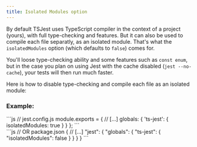 ```yaml
---
title: Isolated Modules option
---
```


By default TSJest uses TypeScript compiler in the context of a project (yours), with full type-checking and features. But it can also be used to compile each file separatly, as an isolated module. That's what the `isolatedModules` option (which defaults to `false`) comes for.

You'll loose type-checking ability and some features such as `const enum`, but in the case you plan on using Jest with the cache disabled (`jest --no-cache`), your tests will then run much faster.

Here is how to disable type-checking and compile each file as an isolated module:

### Example:

<div class="row"><div class="col-md-6" markdown="block">
```js
// jest.config.js
module.exports = {
  // [...]
  globals: {
    'ts-jest': {
      isolatedModules: true
    }
  }
};
```
</div><div class="col-md-6" markdown="block">
```js
// OR package.json
{
  // [...]
  "jest": {
    "globals": {
      "ts-jest": {
        "isolatedModules": false
      }
    }
  }
}
```
</div></div>
